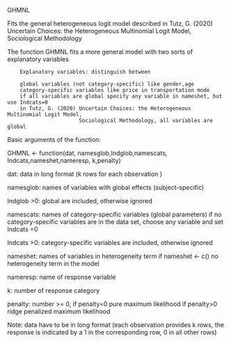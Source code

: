  GHMNL

 
Fits the general heterogeneous logit model described in
Tutz, G. (2020) Uncertain Choices: the Heterogeneous Multinomial Logit Model,
                Sociological Methodology


 The function GHMNL fits a  more general model with two sorts of explanatory variables

        Explanatory variables: distinguish between  

        global variables (not category-specific) like gender,age
        category-specific variables like price in transportation mode
        if all variables are global specify any variable in nameshet, but use Indcats=0
        in Tutz, G. (2020) Uncertain Choices: the Heterogeneous Multinomial Logit Model,
                           Sociological Methodology, all variables are global
    
Basic arguments of the function:

GHMNL <- function(dat, namesglob,Indglob,namescats, Indcats,nameshet,nameresp, k,penalty)
  
   dat:         data in long format (k rows for each observation ) 
   
   namesglob:   names of variables with global effects (subject-specific)
   
   Indglob >0:  global are included, otherwise ignored
   
   namescats:   names of category-specific variables (global parameters) 
                 if no category-specific variables are in the data set, 
                 choose any variable and set Indcats =0
   
   Indcats >0:  category-specific variables are included, otherwise ignored
   
   nameshet:    names of variables in heterogeneity term
                  if nameshet <- c()  no heterogeneity term in the model
   
   nameresp:    name  of response variable
   
   k:           number of response category
   
   penalty:     number >= 0, if penalty=0 pure maximum likelihood
                             if penalty>0 ridge penalized maximum likelihood 
  
Note: data have to be in long format (each observation provides k rows,  the response is indicated by a 1 in 
                                        the corresponding row, 0 in all other rows)
